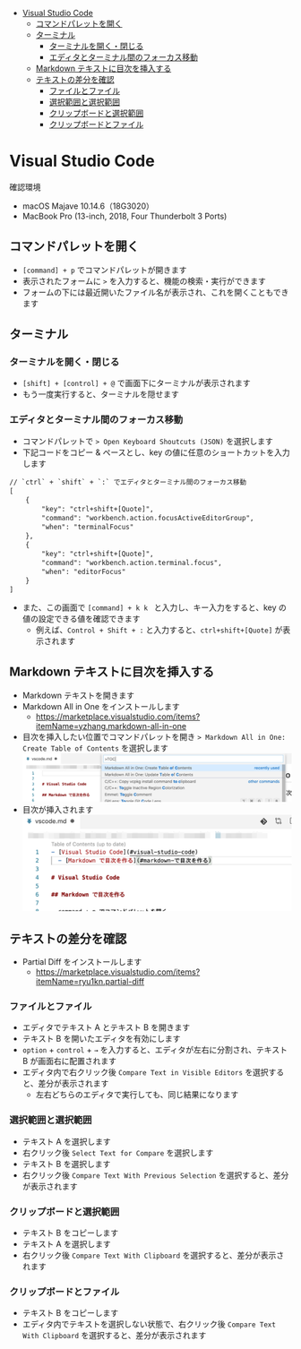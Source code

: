 - [Visual Studio Code](#visual-studio-code)
  - [コマンドパレットを開く](#コマンドパレットを開く)
  - [ターミナル](#ターミナル)
    - [ターミナルを開く・閉じる](#ターミナルを開く閉じる)
    - [エディタとターミナル間のフォーカス移動](#エディタとターミナル間のフォーカス移動)
  - [Markdown テキストに目次を挿入する](#markdown-テキストに目次を挿入する)
  - [テキストの差分を確認](#テキストの差分を確認)
    - [ファイルとファイル](#ファイルとファイル)
    - [選択範囲と選択範囲](#選択範囲と選択範囲)
    - [クリップボードと選択範囲](#クリップボードと選択範囲)
    - [クリップボードとファイル](#クリップボードとファイル)

# Visual Studio Code

確認環境
- macOS Majave 10.14.6（18G3020）
- MacBook Pro (13-inch, 2018, Four Thunderbolt 3 Ports)

## コマンドパレットを開く

- `[command] + p` でコマンドパレットが開きます
- 表示されたフォームに `>` を入力すると、機能の検索・実行ができます
- フォームの下には最近開いたファイル名が表示され、これを開くこともできます


## ターミナル
### ターミナルを開く・閉じる

- `[shift] + [control] + @` で画面下にターミナルが表示されます
- もう一度実行すると、ターミナルを隠せます


### エディタとターミナル間のフォーカス移動

- コマンドパレットで `> Open Keyboard Shoutcuts (JSON)` を選択します
- 下記コードをコピー & ペースとし、key の値に任意のショートカットを入力します

```
// `ctrl` + `shift` + `:` でエディタとターミナル間のフォーカス移動
[
    {
        "key": "ctrl+shift+[Quote]",
        "command": "workbench.action.focusActiveEditorGroup",
        "when": "terminalFocus"
    },
    {
        "key": "ctrl+shift+[Quote]",
        "command": "workbench.action.terminal.focus",
        "when": "editorFocus"
    }
]
```

- また、この画面で `[command] + k k ` と入力し、キー入力をすると、key の値の設定できる値を確認できます
  - 例えば、`Control + Shift + :` と入力すると、`ctrl+shift+[Quote]` が表示されます


## Markdown テキストに目次を挿入する

- Markdown テキストを開きます
- Markdown All in One をインストールします
  - https://marketplace.visualstudio.com/items?itemName=yzhang.markdown-all-in-one
- 目次を挿入したい位置でコマンドパレットを開き `> Markdown All in One: Create Table of Contents` を選択します
![vscode](img/vscode-2020-04-04-22-05-35.png)
- 目次が挿入されます
![vscode](img/vscode.md-2020-04-04-22-06-10.png)


## テキストの差分を確認
- Partial Diff をインストールします
  - https://marketplace.visualstudio.com/items?itemName=ryu1kn.partial-diff

### ファイルとファイル

- エディタでテキスト A とテキスト B を開きます
- テキスト B を開いたエディタを有効にします
- `option` + `control` + `→` を入力すると、エディタが左右に分割され、テキスト B が画面右に配置されます
- エディタ内で右クリック後 `Compare Text in Visible Editors` を選択すると、差分が表示されます
  - 左右どちらのエディタで実行しても、同じ結果になります

### 選択範囲と選択範囲

- テキスト A を選択します
- 右クリック後 `Select Text for Compare` を選択します
- テキスト B を選択します
- 右クリック後 `Compare Text With Previous Selection` を選択すると、差分が表示されます


### クリップボードと選択範囲

- テキスト B をコピーします
- テキスト A を選択します
- 右クリック後 `Compare Text With Clipboard` を選択すると、差分が表示されます


### クリップボードとファイル

- テキスト B をコピーします
- エディタ内でテキストを選択しない状態で、右クリック後 `Compare Text With Clipboard` を選択すると、差分が表示されます

